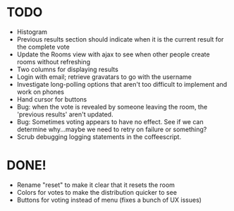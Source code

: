 TODO
====

* Histogram
* Previous results section should indicate when it is the current result for the complete vote
* Update the Rooms view with ajax to see when other people create rooms without refreshing
* Two columns for displaying results
* Login with email; retrieve gravatars to go with the username
* Investigate long-polling options that aren't too difficult to implement and work on phones
* Hand cursor for buttons
* Bug: when the vote is revealed by someone leaving the room, the 'previous results' aren't updated.
* Bug: Sometimes voting appears to have no effect. See if we can determine why...maybe we need to retry on
  failure or something?
* Scrub debugging logging statements in the coffeescript.

DONE!
=====
* Rename "reset" to make it clear that it resets the room
* Colors for votes to make the distribution quicker to see
* Buttons for voting instead of menu (fixes a bunch of UX issues)
